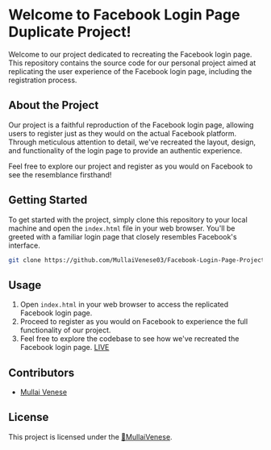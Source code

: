 # Welcome to Facebook Login Page Duplicate Project!

Welcome to our project dedicated to recreating the Facebook login page. This repository contains the source code for our personal project aimed at replicating the user experience of the Facebook login page, including the registration process.

## About the Project

Our project is a faithful reproduction of the Facebook login page, allowing users to register just as they would on the actual Facebook platform. Through meticulous attention to detail, we've recreated the layout, design, and functionality of the login page to provide an authentic experience.

Feel free to explore our project and register as you would on Facebook to see the resemblance firsthand!

## Getting Started

To get started with the project, simply clone this repository to your local machine and open the `index.html` file in your web browser. You'll be greeted with a familiar login page that closely resembles Facebook's interface.

```bash
git clone https://github.com/MullaiVenese03/Facebook-Login-Page-Project.git
```

## Usage

1. Open `index.html` in your web browser to access the replicated Facebook login page.
2. Proceed to register as you would on Facebook to experience the full functionality of our project.
3. Feel free to explore the codebase to see how we've recreated the Facebook login page.
[LIVE](https://mullaivenese03.github.io/Facebook-Login-Page-Project/)

## Contributors

- [Mullai Venese](https://github.com/MullaiVenese03/)

## License

This project is licensed under the [🤍MullaiVenese](https://github.com/MullaiVenese03/).
